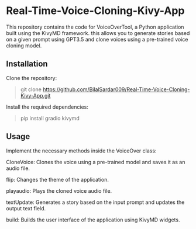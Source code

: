 # Real-Time-Voice-Cloning-Kivy-App
This repository contains the code for VoiceOverTool, a Python application built using the KivyMD framework. this allows you to generate stories based on a given prompt using GPT3.5 and clone voices using a pre-trained voice cloning model.

## Installation
Clone the repository:
> git clone https://github.com/BilalSardar009/Real-Time-Voice-Cloning-Kivy-App.git

Install the required dependencies:
> pip install gradio kivymd

## Usage
Implement the necessary methods inside the VoiceOver class:

CloneVoice: Clones the voice using a pre-trained model and saves it as an audio file.

flip: Changes the theme of the application.

playaudio: Plays the cloned voice audio file.

textUpdate: Generates a story based on the input prompt and updates the output text field.

build: Builds the user interface of the application using KivyMD widgets.
